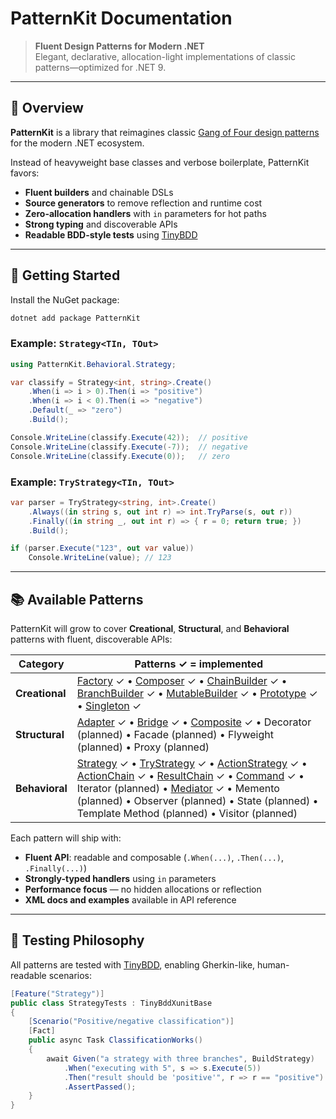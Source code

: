 # PatternKit Documentation

> **Fluent Design Patterns for Modern .NET**  
> Elegant, declarative, allocation-light implementations of classic patterns—optimized for .NET&nbsp;9.

---

## 🌟 Overview

**PatternKit** is a library that reimagines classic [Gang of Four design patterns](https://en.wikipedia.org/wiki/Design_Patterns)
for the modern .NET ecosystem.  

Instead of heavyweight base classes and verbose boilerplate, PatternKit favors:

- **Fluent builders** and chainable DSLs
- **Source generators** to remove reflection and runtime cost
- **Zero-allocation handlers** with `in` parameters for hot paths
- **Strong typing** and discoverable APIs
- **Readable BDD-style tests** using [TinyBDD](https://github.com/JerrettDavis/TinyBDD)

---

## 🚀 Getting Started

Install the NuGet package:

```bash
dotnet add package PatternKit
```

### Example: `Strategy<TIn, TOut>`

```csharp
using PatternKit.Behavioral.Strategy;

var classify = Strategy<int, string>.Create()
    .When(i => i > 0).Then(i => "positive")
    .When(i => i < 0).Then(i => "negative")
    .Default(_ => "zero")
    .Build();

Console.WriteLine(classify.Execute(42));  // positive
Console.WriteLine(classify.Execute(-7));  // negative
Console.WriteLine(classify.Execute(0));   // zero
```

### Example: `TryStrategy<TIn, TOut>`

```csharp
var parser = TryStrategy<string, int>.Create()
    .Always((in string s, out int r) => int.TryParse(s, out r))
    .Finally((in string _, out int r) => { r = 0; return true; })
    .Build();

if (parser.Execute("123", out var value))
    Console.WriteLine(value); // 123
```

---

## 📚 Available Patterns

PatternKit will grow to cover **Creational**, **Structural**, and **Behavioral** patterns with fluent, discoverable APIs:

| Category       | Patterns ✓ = implemented                                                                                                                                                                                                                                                                                                                                                                                                                                                                                                                                |
| -------------- |---------------------------------------------------------------------------------------------------------------------------------------------------------------------------------------------------------------------------------------------------------------------------------------------------------------------------------------------------------------------------------------------------------------------------------------------------------------------------------------------------------------------------------------------------------|
| **Creational** | [Factory](patterns/creational/factory/factory.md) ✓ • [Composer](patterns/creational/builder/composer.md) ✓ • [ChainBuilder](patterns/creational/builder/chainbuilder.md) ✓ • [BranchBuilder](patterns/creational/builder/chainbuilder.md) ✓ • [MutableBuilder](patterns/creational/builder/mutablebuilder.md) ✓ • [Prototype](patterns/creational/prototype/prototype.md) ✓ • [Singleton](patterns/creational/singleton/singleton.md) ✓                                                                                                                |
| **Structural** | [Adapter](patterns/structural/adapter/fluent-adapter.md) ✓ • [Bridge](patterns/structural/bridge/bridge.md) ✓ • [Composite](patterns/structural/composite/composite.md) ✓ • Decorator (planned) • Facade (planned) • Flyweight (planned) • Proxy (planned)                                                                                                                                                                                                                                                                                              |
| **Behavioral** | [Strategy](patterns/behavioral/strategy/strategy.md) ✓ • [TryStrategy](patterns/behavioral/strategy/trystrategy.md) ✓ • [ActionStrategy](patterns/behavioral/strategy/actionstrategy.md) ✓ • [ActionChain](patterns/behavioral/chain/actionchain.md) ✓ • [ResultChain](patterns/behavioral/chain/resultchain.md) ✓ • [Command](patterns/behavioral/command/command.md) ✓ • Iterator (planned) • [Mediator](behavioral/mediator/mediator.md) ✓ • Memento (planned) • Observer (planned) • State (planned) • Template Method (planned) • Visitor (planned) |

Each pattern will ship with:


* **Fluent API**: readable and composable (`.When(...)`, `.Then(...)`, `.Finally(...)`)
* **Strongly-typed handlers** using `in` parameters
* **Performance focus** — no hidden allocations or reflection
* **XML docs and examples** available in API reference

---

## 🧪 Testing Philosophy

All patterns are tested with [TinyBDD](https://github.com/JerrettDavis/TinyBDD), enabling Gherkin-like,
human-readable scenarios:

```csharp
[Feature("Strategy")]
public class StrategyTests : TinyBddXunitBase
{
    [Scenario("Positive/negative classification")]
    [Fact]
    public async Task ClassificationWorks()
    {
        await Given("a strategy with three branches", BuildStrategy)
            .When("executing with 5", s => s.Execute(5))
            .Then("result should be 'positive'", r => r == "positive")
            .AssertPassed();
    }
}
```


